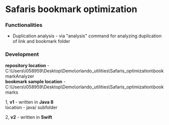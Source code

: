 # Safaris bookmark optimization #
### Functionalities ###
* Duplication analysis - via "analysis" command for analyzing duplication of link and bookmark folder

### Development  ###
**repository location** - C:\Users\i058959\Desktop\Demo\orlando_utilities\Safaris_optimization\bookmarkAnalyzer  
**bookmark sample location** - C:\Users\i058959\Desktop\Demo\orlando_utilities\Safaris_optimization\bookmarks  

1, **v1** - written in **Java 8**  
location - java/ subfolder  
  

2, **v2** - written in **Swift**